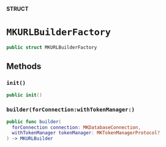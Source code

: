 **STRUCT**

# `MKURLBuilderFactory`

```swift
public struct MKURLBuilderFactory
```

## Methods
### `init()`

```swift
public init()
```

### `builder(forConnection:withTokenManager:)`

```swift
public func builder(
  forConnection connection: MKDatabaseConnection,
  withTokenManager tokenManager: MKTokenManagerProtocol?
) -> MKURLBuilder
```
